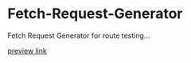 # Fetch-Request-Generator
Fetch Request Generator for route testing...

[preview link](https://nubscript7.github.io/Fetch-Request-Generator)
